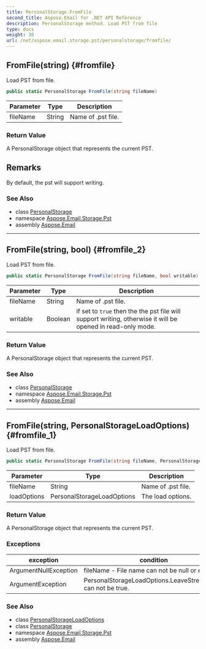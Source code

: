 ```yaml
---
title: PersonalStorage.FromFile
second_title: Aspose.Email for .NET API Reference
description: PersonalStorage method. Load PST from file
type: docs
weight: 30
url: /net/aspose.email.storage.pst/personalstorage/fromfile/
---
```

## FromFile(string) {#fromfile}

Load PST from file.

```csharp
public static PersonalStorage FromFile(string fileName)
```

| Parameter | Type | Description |
| --- | --- | --- |
| fileName | String | Name of .pst file. |

### Return Value

A PersonalStorage object that represents the current PST.

## Remarks

By default, the pst will support writing.

### See Also

* class [PersonalStorage](../)
* namespace [Aspose.Email.Storage.Pst](../../personalstorage/)
* assembly [Aspose.Email](../../../)

---

## FromFile(string, bool) {#fromfile_2}

Load PST from file.

```csharp
public static PersonalStorage FromFile(string fileName, bool writable)
```

| Parameter | Type | Description |
| --- | --- | --- |
| fileName | String | Name of .pst file. |
| writable | Boolean | if set to `true` then the the pst file will support writing, otherwise it will be opened in read-only mode. |

### Return Value

A PersonalStorage object that represents the current PST.

### See Also

* class [PersonalStorage](../)
* namespace [Aspose.Email.Storage.Pst](../../personalstorage/)
* assembly [Aspose.Email](../../../)

---

## FromFile(string, PersonalStorageLoadOptions) {#fromfile_1}

Load PST from file.

```csharp
public static PersonalStorage FromFile(string fileName, PersonalStorageLoadOptions loadOptions)
```

| Parameter | Type | Description |
| --- | --- | --- |
| fileName | String | Name of .pst file. |
| loadOptions | PersonalStorageLoadOptions | The load options. |

### Return Value

A PersonalStorage object that represents the current PST.

### Exceptions

| exception | condition |
| --- | --- |
| ArgumentNullException | fileName - File name can not be null or empty |
| ArgumentException | PersonalStorageLoadOptions.LeaveStreamOpen can not be true. |

### See Also

* class [PersonalStorageLoadOptions](../../personalstorageloadoptions/)
* class [PersonalStorage](../)
* namespace [Aspose.Email.Storage.Pst](../../personalstorage/)
* assembly [Aspose.Email](../../../)


